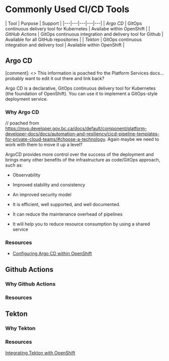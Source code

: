 # Commonly Used CI/CD Tools

|  Tool |  Purpose | Support  | 
|---|---|---|---|---|
|  *Argo CD* |  GitOps continuous delivery tool for Kubernetes |  Availabe within OpenShift |
|  *GitHub Actions*  |  GitOps continuous integration and delivery tool for Github |  Available for all GitHub repositories |
|  *Tekton*  | GitOps continuous integration and delivery tool |  Available within OpenShift |


## Argo CD

[comment]: <> This information is poached fro the Platform Services docs... probably want to edit it out there and link back?

Argo CD is a declarative, GitOps continuous delivery tool for Kubernetes (the foundation of OpenShift). You can use it to implement a GitOps-style deployment service. 

### Why Argo CD

// poached from https://mvp.developer.gov.bc.ca/docs/default/component/platform-developer-docs/docs/automation-and-resiliency/cicd-pipeline-templates-for-private-cloud-teams/#choose-a-technology. Again maybe we need to work with them to move it up a level?

ArgoCD provides more control over the success of the deployment and brings many other benefits of the infrastructure as code/GitOps approach, such as:

* Observability

* Improved stability and consistency

* An improved security model

* It is efficient, well supported, and well documented.

* It can reduce the maintenance overhead of pipelines

* It will help you to reduce resource consumption by using a shared service

### Resources

* [Configuring Argo CD within OpenShift](../docs/default/component/platform-developer-docs/docs/automation-and-resiliency/argo-cd-usage/#enable-argo-cd-for-your-project-set)


## Github Actions

### Why Github Actions

### Resources



## Tekton

### Why Tekton

### Resources

[Integrating Tekton with OpenShift](../docs/default/component/platform-developer-docs/docs/build-deploy-and-maintain-apps/deploy-an-application/#1-integrating-the-deployment-process-into-a-cicd-pipeline)